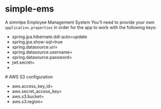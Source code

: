 # simple-ems

A simmlpe Employee Management System
You'll need to provide your own `application.properties` in order for the app to work with the following keys:

- spring.jpa.hibernate.ddl-auto=update
- spring.jpa.show-sql=true
- spring.datasource.url=
- spring.datasource.username=
- spring.datasource.password=
- jwt.secret=
- 
\# AWS S3 configuration
- aws.access_key_id=
- aws.secret_access_key=
- aws.s3.bucket=
- aws.s3.region=

